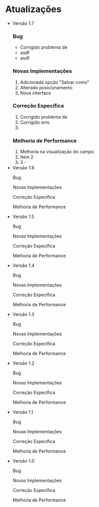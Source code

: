 <!DOCTYPE html>
   <h1>Atualizações</h1>   
    <ul>
    <li>Versão 1.7</li>
        <h3><p>Bug</p></h3>
            <ul>
                <li> Corrigido problema de</li>
                <li> asdf</li>
                <li> asdf</li>
            </ul>
        <h3><p>Novas Implementações</p></h3>
            <ol>
                <li> Adicionada opção "Salvar como"</li>
                <li> Alterado posicionamento</li>
                <li> Nova interface</li>
            </ol>
        <h3><p>Correção Específica</p></h3>
            <ol>
                <li> Corrigido problema de</li>
                <li> Corrigido erro</li>
                <li> </li>
            </ol>
       <h3><p>Melhoria de Performance</p></h3>
            <ol>
                <li>Melhoria na visualização do campo</li>
                <li>Item 2 </li>
                <li>3 - </li>
            </ol>
    <li>Versão 1.6</li>
        <p>Bug</p>
        <p>Novas Implementações</p>
        <p>Correção Específica</p>
        <p>Melhoria de Performance</p>
    <li>Versão 1.5</li>
        <p>Bug</p>
        <p>Novas Implementações</p>
        <p>Correção Específica</p>
        <p>Melhoria de Performance</p>
    <li>Versão 1.4</li>
        <p>Bug</p>
        <p>Novas Implementações</p>
        <p>Correção Específica</p>
        <p>Melhoria de Performance</p>
    <li>Versão 1.3</li>
        <p>Bug</p>
        <p>Novas Implementações</p>
        <p>Correção Específica</p>
        <p>Melhoria de Performance</p>
    <li>Versão 1.2</li>
        <p>Bug</p>
        <p>Novas Implementações</p>
        <p>Correção Específica</p>
        <p>Melhoria de Performance</p>
    <li>Versão 1.1</li>
        <p>Bug</p>
        <p>Novas Implementações</p>
        <p>Correção Específica</p>
        <p>Melhoria de Performance</p>
    <li>Versão 1.0</li>
        <p>Bug</p>
        <p>Novas Implementações</p>
        <p>Correção Específica</p>
        <p>Melhoria de Performance</p>
   </ul>
</body>
</html>